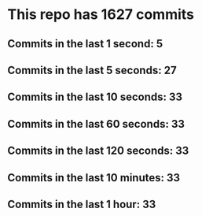 # This repo has 1627 commits

## Commits in the last 1 second: 5
## Commits in the last 5 seconds: 27
## Commits in the last 10 seconds: 33
## Commits in the last 60 seconds: 33
## Commits in the last 120 seconds: 33
## Commits in the last 10 minutes: 33
## Commits in the last 1 hour: 33
